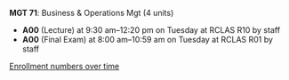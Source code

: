 **MGT 71**: Business & Operations Mgt (4 units)

- **A00** (Lecture) at 9:30 am–12:20 pm on Tuesday at RCLAS R10 by staff
- **A00** (Final Exam) at 8:00 am–10:59 am on Tuesday at RCLAS R01 by staff

[Enrollment numbers over time](./MGT71.tsv)
